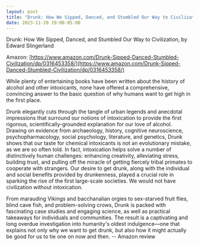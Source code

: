 ```yaml
---
layout: post
title: "Drunk: How We Sipped, Danced, and Stumbled Our Way to Civilization"
date: 2023-11-20 19:00-05:00
---
```

Drunk: How We Sipped, Danced, and Stumbled Our Way to Civilization, by Edward Slingerland

Amazon: [https://www.amazon.com/Drunk-Sipped-Danced-Stumbled-Civilization/dp/0316453358/](https://www.amazon.com/Drunk-Sipped-Danced-Stumbled-Civilization/dp/0316453358/)

While plenty of entertaining books have been written about the history of alcohol and other intoxicants, none have offered a comprehensive, convincing answer to the basic question of why humans want to get high in the first place.

Drunk elegantly cuts through the tangle of urban legends and anecdotal impressions that surround our notions of intoxication to provide the first rigorous, scientifically-grounded explanation for our love of alcohol. Drawing on evidence from archaeology, history, cognitive neuroscience, psychopharmacology, social psychology, literature, and genetics, Drunk shows that our taste for chemical intoxicants is not an evolutionary mistake, as we are so often told. In fact, intoxication helps solve a number of distinctively human challenges: enhancing creativity, alleviating stress, building trust, and pulling off the miracle of getting fiercely tribal primates to cooperate with strangers. Our desire to get drunk, along with the individual and social benefits provided by drunkenness, played a crucial role in sparking the rise of the first large-scale societies. We would not have civilization without intoxication.

From marauding Vikings and bacchanalian orgies to sex-starved fruit flies, blind cave fish, and problem-solving crows, Drunk is packed with fascinating case studies and engaging science, as well as practical takeaways for individuals and communities. The result is a captivating and long overdue investigation into humanity's oldest indulgence—one that explains not only why we want to get drunk, but also how it might actually be good for us to tie one on now and then.
\-\- Amazon review
